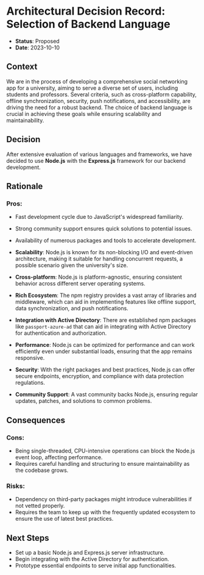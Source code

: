 # Architectural Decision Record: Selection of Backend Language

- **Status**: Proposed
- **Date**: 2023-10-10

## Context

We are in the process of developing a comprehensive social networking app for a university, aiming to serve a diverse set of users, including students and professors. Several criteria, such as cross-platform capability, offline synchronization, security, push notifications, and accessibility, are driving the need for a robust backend. The choice of backend language is crucial in achieving these goals while ensuring scalability and maintainability.

## Decision

After extensive evaluation of various languages and frameworks, we have decided to use **Node.js** with the **Express.js** framework for our backend development.

## Rationale

### Pros:

- Fast development cycle due to JavaScript's widespread familiarity.
- Strong community support ensures quick solutions to potential issues.
- Availability of numerous packages and tools to accelerate development.

- **Scalability**: Node.js is known for its non-blocking I/O and event-driven architecture, making it suitable for handling concurrent requests, a possible scenario given the university's size.

- **Cross-platform**: Node.js is platform-agnostic, ensuring consistent behavior across different server operating systems.

- **Rich Ecosystem**: The npm registry provides a vast array of libraries and middleware, which can aid in implementing features like offline support, data synchronization, and push notifications.

- **Integration with Active Directory**: There are established npm packages like `passport-azure-ad` that can aid in integrating with Active Directory for authentication and authorization.

- **Performance**: Node.js can be optimized for performance and can work efficiently even under substantial loads, ensuring that the app remains responsive.

- **Security**: With the right packages and best practices, Node.js can offer secure endpoints, encryption, and compliance with data protection regulations.

- **Community Support**: A vast community backs Node.js, ensuring regular updates, patches, and solutions to common problems.

## Consequences

### Cons:

- Being single-threaded, CPU-intensive operations can block the Node.js event loop, affecting performance.
- Requires careful handling and structuring to ensure maintainability as the codebase grows.

### Risks:

- Dependency on third-party packages might introduce vulnerabilities if not vetted properly.
- Requires the team to keep up with the frequently updated ecosystem to ensure the use of latest best practices.

## Next Steps

- Set up a basic Node.js and Express.js server infrastructure.
- Begin integrating with the Active Directory for authentication.
- Prototype essential endpoints to serve initial app functionalities.

